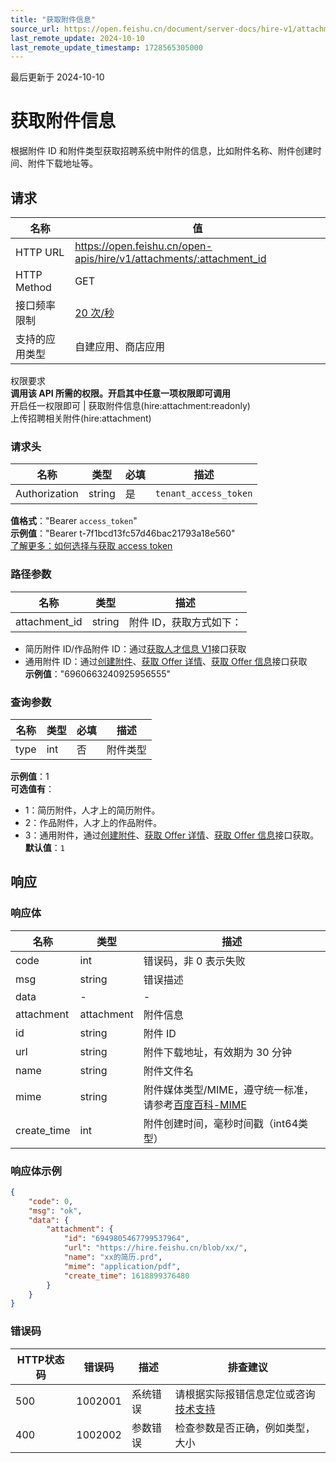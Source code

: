 ```yaml
---
title: "获取附件信息"
source_url: https://open.feishu.cn/document/server-docs/hire-v1/attachment/get
last_remote_update: 2024-10-10
last_remote_update_timestamp: 1728565305000
---
```

最后更新于 2024-10-10

# 获取附件信息

根据附件 ID 和附件类型获取招聘系统中附件的信息，比如附件名称、附件创建时间、附件下载地址等。

## 请求
名称 | 值
---|---
HTTP URL | https://open.feishu.cn/open-apis/hire/v1/attachments/:attachment_id
HTTP Method | GET
接口频率限制 | [20 次/秒](https://open.feishu.cn/document/ukTMukTMukTM/uUzN04SN3QjL1cDN)
支持的应用类型 | 自建应用、商店应用
权限要求  
            **调用该 API 所需的权限。开启其中任意一项权限即可调用**  
            开启任一权限即可 | 获取附件信息(hire:attachment:readonly)  
            上传招聘相关附件(hire:attachment)

### 请求头

名称 | 类型 | 必填 | 描述
--- | --- | --- | ---
Authorization | string | 是 | `tenant_access_token`  
**值格式**："Bearer `access_token`"  
**示例值**："Bearer t-7f1bcd13fc57d46bac21793a18e560"  
[了解更多：如何选择与获取 access token](https://open.feishu.cn/document/uAjLw4CM/ugTN1YjL4UTN24CO1UjN/trouble-shooting/how-to-choose-which-type-of-token-to-use)

### 路径参数

名称 | 类型 | 描述
--- | --- | ---
attachment_id | string | 附件 ID，获取方式如下：  
- 简历附件 ID/作品附件 ID：通过[获取人才信息 V1](https://open.feishu.cn/document/ukTMukTMukTM/uMzM1YjLzMTN24yMzUjN/hire-v1/talent/get)接口获取  
- 通用附件 ID：通过[创建附件](https://open.feishu.cn/document/ukTMukTMukTM/uIDN1YjLyQTN24iM0UjN/create_attachment)、[获取 Offer 详情](https://open.feishu.cn/document/ukTMukTMukTM/uMzM1YjLzMTN24yMzUjN/hire-v1/offer/get)、[获取 Offer 信息](https://open.feishu.cn/document/ukTMukTMukTM/uMzM1YjLzMTN24yMzUjN/hire-v1/application/offer)接口获取  
**示例值**："6960663240925956555"

### 查询参数

名称 | 类型 | 必填 | 描述
--- | --- | --- | ---
type | int | 否 | 附件类型  
**示例值**：1  
**可选值有**：  
- 1：简历附件，人才上的简历附件。  
- 2：作品附件，人才上的作品附件。  
- 3：通用附件，通过[创建附件](https://open.feishu.cn/document/ukTMukTMukTM/uIDN1YjLyQTN24iM0UjN/create_attachment)、[获取 Offer 详情](https://open.feishu.cn/document/ukTMukTMukTM/uMzM1YjLzMTN24yMzUjN/hire-v1/offer/get)、[获取 Offer 信息](https://open.feishu.cn/document/ukTMukTMukTM/uMzM1YjLzMTN24yMzUjN/hire-v1/application/offer)接口获取。  
**默认值**：`1`

## 响应

### 响应体

名称 | 类型 | 描述
--- | --- | ---
code | int | 错误码，非 0 表示失败
msg | string | 错误描述
data | \- | \-
attachment | attachment | 附件信息
id | string | 附件 ID
url | string | 附件下载地址，有效期为 30 分钟
name | string | 附件文件名
mime | string | 附件媒体类型/MIME，遵守统一标准，请参考[百度百科-MIME](https://baike.baidu.com/item/MIME/2900607)
create_time | int | 附件创建时间，毫秒时间戳（int64类型）

### 响应体示例
```json
{
    "code": 0,
    "msg": "ok",
    "data": {
        "attachment": {
            "id": "6949805467799537964",
            "url": "https://hire.feishu.cn/blob/xx/",
            "name": "xx的简历.prd",
            "mime": "application/pdf",
            "create_time": 1618899376480
        }
    }
}
```

### 错误码

HTTP状态码 | 错误码 | 描述 | 排查建议
--- | --- | --- | ---
500 | 1002001 | 系统错误 | 请根据实际报错信息定位或咨询[技术支持](https://applink.feishu.cn/TLJpeNdW)
400 | 1002002 | 参数错误 | 检查参数是否正确，例如类型，大小
